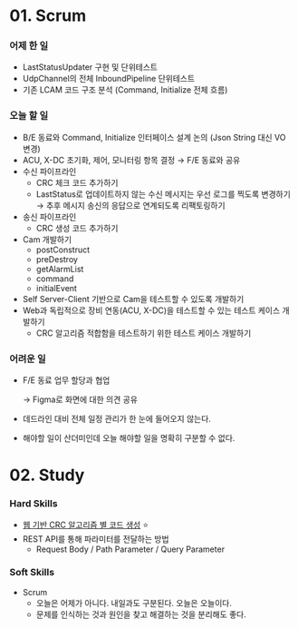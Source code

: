 # 01. Scrum

### 어제 한 일

- LastStatusUpdater 구현 및 단위테스트
- UdpChannel의 전체 InboundPipeline 단위테스트
- 기존 LCAM 코드 구조 분석 (Command, Initialize 전체 흐름)

### 오늘 할 일

- B/E 동료와 Command, Initialize 인터페이스 설계 논의 (Json String 대신 VO 변경)
- ACU, X-DC 초기화, 제어, 모니터링 항목 결정 → F/E 동료와 공유
- 수신 파이프라인
    - CRC 체크 코드 추가하기
    - LastStatus로 업데이트하지 않는 수신 메시지는 우선 로그를 찍도록 변경하기 → 추후 메시지 송신의 응답으로 연계되도록 리팩토링하기
- 송신 파이프라인
    - CRC 생성 코드 추가하기
- Cam 개발하기
    - postConstruct
    - preDestroy
    - getAlarmList
    - command
    - initialEvent
- Self Server-Client 기반으로 Cam을 테스트할 수 있도록 개발하기
- Web과 독립적으로 장비 연동(ACU, X-DC)을 테스트할 수 있는 테스트 케이스 개발하기
    - CRC 알고리즘 적합함을 테스트하기 위한 테스트 케이스 개발하기


### 어려운 일

- F/E 동료 업무 할당과 협업
    
    → Figma로 화면에 대한 의견 공유
    
- 데드라인 대비 전체 일정 관리가 한 눈에 들어오지 않는다.
- 해야할 일이 산더미인데 오늘 해야할 일을 명확히 구분할 수 없다. 

# 02. Study

### Hard Skills

- [웹 기반 CRC 알고리즘 별 코드 생성](https://www.lammertbies.nl/comm/info/crc-calculation?crc=8005&method=hex) ⭐
- REST API를 통해 파라미터를 전달하는 방법
    - Request Body / Path Parameter / Query Parameter

### Soft Skills

- Scrum
    - 오늘은 어제가 아니다. 내일과도 구분된다. 오늘은 오늘이다.
    - 문제를 인식하는 것과 원인을 찾고 해결하는 것을 분리해도 좋다.
